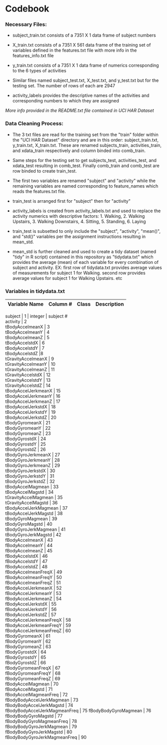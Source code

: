 # Codebook

### Necessary Files:
* subject_train.txt consists of a 7351 X 1 data frame of subject numbers
* X_train.txt consists of a 7351 X 561 data frame of the training set of variables defined in the features.txt file with more info in the features_info.txt file
* y_train.txt consists of a 7351 X 1 data frame of numerics corresponding to the 6 types of activities

* Similar files named subject_test.txt, X_test.txt, and y_test.txt but for the testing set. The number of rows of each are 2947

* activity_labels provides the descriptive names of the activities and corresponding numbers to which they are assigned

*More info provided in the README.txt file contained in UCI HAR Dataset*

### Data Cleaning Process:
* The 3 txt files are read for the training set from the "train" folder within the "UCI HAR Dataset" directory and are in this order: subject_train.txt, y_train.txt, X_train.txt. These are renamed subjects_train, activities_train, and xdata_train respectively and column binded into comb_train. 

* Same steps for the testing set to get subjects_test, activities_test, and xdata_test resulting in comb_test. Finally comb_train and comb_test are row binded to create train_test.

* The first two variables are renamed "subject" and "activity" while the remaining variables are named corresponding to feature_names which reads the features.txt file.

* train_test is arranged first for "subject" then for "activity"

* activity_labels is created from activity_labels.txt and used to replace the activity numerics with descriptive factors: 1. Walking, 2. Walking Upstairs, 3. Walking Downstairs, 4. Sitting, 5. Standing, 6. Laying

* train_test is subsetted to only include the "subject", "activity", "mean()", and "std()" variables per the assignment instructions resulting in mean_std.

* mean_std is further cleaned and used to create a tidy dataset (named "tidy" in R script) contained in this repository as "tidydata.txt" which provides the average (mean) of each variable for every combination of subject and activity. EX: first row of tidydata.txt provides average values of measurements for subject 1 for Walking. second row provides average values for subject 1 for Walking Upstairs. etc

### Variables in tidydata.txt

Variable Name | Column # | Class | Description
--------------|----------|-------|------------

subject | 1 | integer | subject #      
activity | 2              
tBodyAccelmeanX | 3              
tBodyAccelmeanY | 4           
tBodyAccelmeanZ | 5           
tBodyAccelstdX | 6          
tBodyAccelstdY | 7               
tBodyAccelstdZ |8               
tGravityAccelmeanX | 9          
tGravityAccelmeanY | 10            
tGravityAccelmeanZ | 11            
tGravityAccelstdX | 12            
tGravityAccelstdY | 13             
tGravityAccelstdZ | 14             
tBodyAccelJerkmeanX | 15          
tBodyAccelJerkmeanY | 16          
tBodyAccelJerkmeanZ | 17       
tBodyAccelJerkstdX | 18         
tBodyAccelJerkstdY | 19       
tBodyAccelJerkstdZ | 20       
tBodyGyromeanX | 21      
tBodyGyromeanY | 22           
tBodyGyromeanZ | 23           
tBodyGyrostdX | 24          
tBodyGyrostdY | 25            
tBodyGyrostdZ | 26                 
tBodyGyroJerkmeanX | 27           
tBodyGyroJerkmeanY | 28          
tBodyGyroJerkmeanZ | 29          
tBodyGyroJerkstdX | 30            
tBodyGyroJerkstdY | 31            
tBodyGyroJerkstdZ | 32           
tBodyAccelMagmean | 33            
tBodyAccelMagstd | 34              
tGravityAccelMagmean | 35          
tGravityAccelMagstd | 36         
tBodyAccelJerkMagmean | 37         
tBodyAccelJerkMagstd | 38          
tBodyGyroMagmean | 39             
tBodyGyroMagstd | 40               
tBodyGyroJerkMagmean | 41          
tBodyGyroJerkMagstd | 42          
fBodyAccelmeanX | 43              
fBodyAccelmeanY | 44              
fBodyAccelmeanZ | 45             
fBodyAccelstdX | 46                
fBodyAccelstdY | 47                
fBodyAccelstdZ | 48              
fBodyAccelmeanFreqX | 49           
fBodyAccelmeanFreqY | 50         
fBodyAccelmeanFreqZ | 51         
fBodyAccelJerkmeanX | 52          
fBodyAccelJerkmeanY | 53          
fBodyAccelJerkmeanZ | 54         
fBodyAccelJerkstdX | 55          
fBodyAccelJerkstdY | 56            
fBodyAccelJerkstdZ | 57           
fBodyAccelJerkmeanFreqX | 58       
fBodyAccelJerkmeanFreqY | 59     
fBodyAccelJerkmeanFreqZ | 60      
fBodyGyromeanX | 61     
fBodyGyromeanY | 62               
fBodyGyromeanZ | 63              
fBodyGyrostdX | 64                 
fBodyGyrostdY | 65                
fBodyGyrostdZ | 66               
fBodyGyromeanFreqX | 67            
fBodyGyromeanFreqY | 68            
fBodyGyromeanFreqZ | 69           
fBodyAccelMagmean | 70             
fBodyAccelMagstd | 71              
fBodyAccelMagmeanFreq | 72        
fBodyBodyAccelJerkMagmean | 73   
fBodyBodyAccelJerkMagstd | 74      
fBodyBodyAccelJerkMagmeanFreq | 75
fBodyBodyGyroMagmean | 76          
fBodyBodyGyroMagstd | 77           
fBodyBodyGyroMagmeanFreq | 78     
fBodyBodyGyroJerkMagmean | 79      
fBodyBodyGyroJerkMagstd | 80       
fBodyBodyGyroJerkMagmeanFreq | 90 



